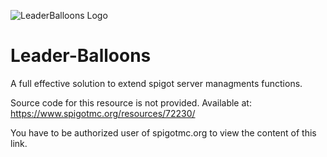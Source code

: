 ![LeaderBalloons Logo](https://i.imgur.com/U20BGyR.png)

# Leader-Balloons
A full effective solution to extend spigot server managments functions.

Source code for this resource is not provided.
Available at: https://www.spigotmc.org/resources/72230/

You have to be authorized user of spigotmc.org to view the content of this link.
